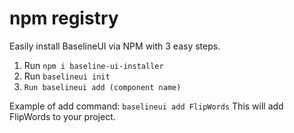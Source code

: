 # npm registry

Easily install BaselineUI via NPM with 3 easy steps. 

1. Run `npm i baseline-ui-installer`
2. Run `baselineui init`
3. `Run baselineui add (component name)`

Example of add command: `baselineui add FlipWords`
This will add FlipWords to your project.
